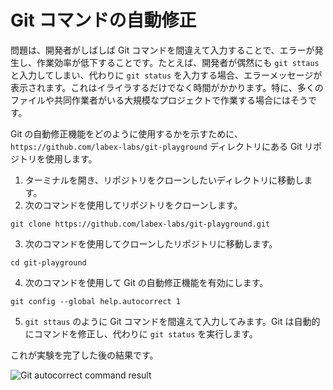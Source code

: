 # Git コマンドの自動修正

問題は、開発者がしばしば Git コマンドを間違えて入力することで、エラーが発生し、作業効率が低下することです。たとえば、開発者が偶然にも `git sttaus` と入力してしまい、代わりに `git status` を入力する場合、エラーメッセージが表示されます。これはイライラするだけでなく時間がかかります。特に、多くのファイルや共同作業者がいる大規模なプロジェクトで作業する場合にはそうです。

Git の自動修正機能をどのように使用するかを示すために、`https://github.com/labex-labs/git-playground` ディレクトリにある Git リポジトリを使用します。

1. ターミナルを開き、リポジトリをクローンしたいディレクトリに移動します。
2. 次のコマンドを使用してリポジトリをクローンします。

```
git clone https://github.com/labex-labs/git-playground.git
```

3. 次のコマンドを使用してクローンしたリポジトリに移動します。

```
cd git-playground
```

4. 次のコマンドを使用して Git の自動修正機能を有効にします。

```
git config --global help.autocorrect 1
```

5. `git sttaus` のように Git コマンドを間違えて入力してみます。Git は自動的にコマンドを修正し、代わりに `git status` を実行します。

これが実験を完了した後の結果です。

![Git autocorrect command result](../assets/challenge-autocorrect-step1-1.jpg)
